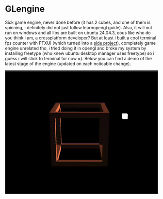 # GLengine

Sick game engine, never done before (it has 2 cubes, and one of them is spinning, i definitely did not just follow learnopengl guide). Also, it will not run on windows and all libs are built on ubuntu 24.04.3, cous like who do you think i am, a crossplatform developer? But at least i built a cool terminal fps counter with FTXUI (which turned into a [side project](https://github.com/sqrtminustwo/TerminalPlot)), completely game engine unrelated tho, i tried doing it in opengl and broke my system by installing freetype (who knew ubuntu desktop manager uses freetype) so i guess i will stick to terminal for now =). Below you can find a demo of the latest stage of the engine (updated on each noticable change).

![til](/demo/demo1.gif)
